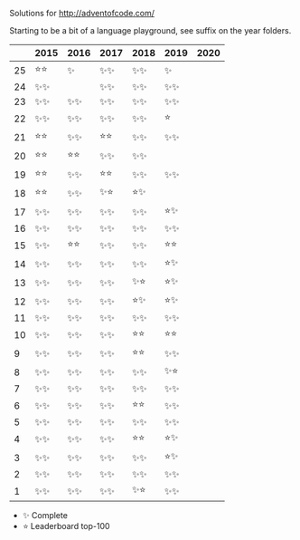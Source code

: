 Solutions for http://adventofcode.com/

Starting to be a bit of a language playground, see suffix on the year folders.


|    | 2015 | 2016 | 2017 | 2018 | 2019 | 2020 |
|----|------|------|------|------|------|------|
| 25 |⭐️⭐️|✨   |✨✨|✨✨|✨  ||
| 24 |✨✨|     |✨✨|✨✨|✨✨||
| 23 |✨✨|✨✨|✨✨|✨✨|✨✨||
| 22 |✨✨|✨✨|✨✨|✨✨|⭐️  ||
| 21 |⭐️⭐️|✨✨|⭐️⭐️|✨✨|✨✨||
| 20 |⭐️⭐️|⭐️⭐️|✨✨|✨✨|     ||
| 19 |⭐️⭐️|✨✨|⭐️⭐️|✨✨|✨✨||
| 18 |⭐️⭐️|✨✨|✨⭐️|⭐️✨|     ||
| 17 |✨✨|✨✨|✨✨|✨✨|⭐️✨||
| 16 |✨✨|✨✨|✨✨|✨✨|✨✨||
| 15 |✨✨|⭐️⭐️|✨✨|✨✨|⭐️⭐️||
| 14 |✨✨|✨✨|✨✨|✨✨|⭐️✨||
| 13 |✨✨|✨✨|✨✨|✨⭐️|⭐️✨||
| 12 |✨✨|✨✨|✨✨|⭐️✨|⭐️✨||
| 11 |✨✨|✨✨|✨✨|✨✨|✨✨||
| 10 |✨✨|✨✨|✨✨|⭐️⭐️|⭐️⭐️||
|  9 |✨✨|✨✨|✨✨|⭐️⭐️|✨✨||
|  8 |✨✨|✨✨|✨✨|✨✨|✨⭐️||
|  7 |✨✨|✨✨|✨✨|✨✨|✨✨||
|  6 |✨✨|✨✨|✨✨|⭐️⭐️|✨✨||
|  5 |✨✨|✨✨|✨✨|✨✨|✨✨||
|  4 |✨✨|✨✨|✨✨|⭐️⭐️|⭐️✨||
|  3 |✨✨|✨✨|✨✨|✨✨|⭐️✨||
|  2 |✨✨|✨✨|✨✨|✨✨|✨✨||
|  1 |✨✨|✨✨|✨✨|✨⭐️|✨✨||

- ✨ Complete
- ⭐️ Leaderboard top-100
